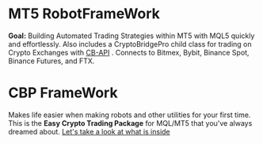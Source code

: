 
# MT5 RobotFrameWork
**Goal:** Building Automated Trading Strategies within MT5 with MQL5 quickly and effortlessly. Also includes a CryptoBridgePro child class for trading on Crypto Exchanges with [CB-API](https://github.com/TradingToolCrypto/TradingTool-Wiki/wiki/CB-API) . Connects to Bitmex, Bybit, Binance Spot, Binance Futures, and FTX. 

# CBP FrameWork 
Makes life easier when making robots and other utilities for your first time. This is the **Easy Crypto Trading Package** for MQL/MT5 that you've always dreamed about. [Let's take a look at what is inside](https://github.com/TradingToolCrypto/TradingTool-Wiki/wiki/CBP-Framework)
